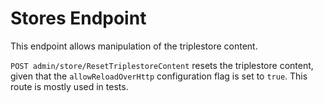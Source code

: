 # Stores Endpoint

This endpoint allows manipulation of the triplestore content.

`POST admin/store/ResetTriplestoreContent` resets the triplestore content, given that the `allowReloadOverHttp`
configuration flag is set to `true`. This route is mostly used in tests.
